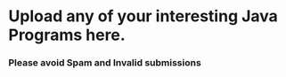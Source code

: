 # Upload any of your interesting Java Programs here. 
### Please avoid Spam and Invalid submissions
